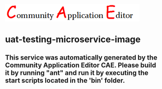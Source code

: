 ![CAE](https://github.com/testcae/microservice-uat-testing-microservice-image/blob/master/img/logo.png)  

uat-testing-microservice-image
===================


This service was automatically generated by the Community Application Editor CAE. Please build it by running "ant" and run it by executing the start scripts located in the 'bin' folder.
---------------
